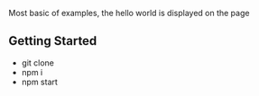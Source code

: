 Most basic of examples, the hello world is displayed on the page

## Getting Started

- git clone
- npm i
- npm start
